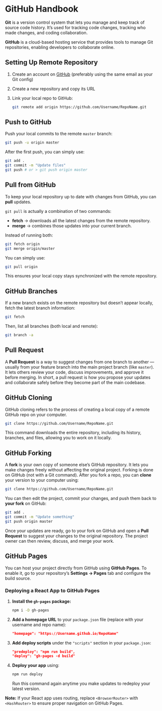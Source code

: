 # GitHub Handbook

**Git** is a version control system that lets you manage and keep track of source code history. It’s used for tracking code changes, tracking who made changes, and coding collaboration.

**GitHub** is a cloud-based hosting service that provides tools to manage Git repositories, enabling developers to collaborate online.

## Setting Up Remote Repository

1. Create an account on [GitHub](https://github.com)
   (preferably using the same email as your Git config)
2. Create a new repository and copy its URL
3. Link your local repo to GitHub:

   ```bash
   git remote add origin https://github.com/Username/RepoName.git
   ```

## Push to GitHub

Push your local commits to the remote `master` branch:

```bash
git push -u origin master
```

After the first push, you can simply use:

```bash
git add .
git commit -m "Update files"
git push # or > git push origin master
```

## Pull from GitHub

To keep your local repository up to date with changes from GitHub, you can **pull** updates.

`git pull` is actually a combination of two commands:

- **fetch** → downloads all the latest changes from the remote repository.
- **merge** → combines those updates into your current branch.

Instead of running both:

```bash
git fetch origin
git merge origin/master
```

You can simply use:

```bash
git pull origin
```

This ensures your local copy stays synchronized with the remote repository.

## GitHub Branches

If a new branch exists on the remote repository but doesn’t appear locally, fetch the latest branch information:

```bash
git fetch
```

Then, list all branches (both local and remote):

```bash
git branch -a
```

## Pull Request

A **Pull Request** is a way to suggest changes from one branch to another — usually from your feature branch into the main project branch (like `master`). It lets others review your code, discuss improvements, and approve it before merging. In short, a pull request is how you propose your updates and collaborate safely before they become part of the main codebase.

## GitHub Cloning

GitHub cloning refers to the process of creating a local copy of a remote GitHub repo on your computer.

```bash
git clone https://github.com/Username/RepoName.git
```

This command downloads the entire repository, including its history, branches, and files, allowing you to work on it locally.

## GitHub Forking

A **fork** is your own copy of someone else’s GitHub repository. It lets you make changes freely without affecting the original project. Forking is done on GitHub (not with a Git command). After you fork a repo, you can **clone** your version to your computer using:

```bash
git clone https://github.com/Username/RepoName.git
```

You can then edit the project, commit your changes, and push them back to **your fork** on GitHub:

```bash
git add .
git commit -m "Update something"
git push origin master
```

Once your updates are ready, go to your fork on GitHub and open a **Pull Request** to suggest your changes to the original repository. The project owner can then review, discuss, and merge your work.

## GitHub Pages

You can host your project directly from GitHub using **GitHub Pages**.
To enable it, go to your repository’s **Settings → Pages** tab and configure the build source.

### Deploying a React App to GitHub Pages

1. **Install the `gh-pages` package:**

   ```bash
   npm i -D gh-pages
   ```

2. **Add a homepage URL** to your `package.json` file (replace with your username and repo name):

   ```json
   "homepage": "https://Username.github.io/RepoName"
   ```

3. **Add deploy scripts** under the `"scripts"` section in your `package.json`:

   ```json
   "predeploy": "npm run build",
   "deploy": "gh-pages -d build"
   ```

4. **Deploy your app** using:

   ```bash
   npm run deploy
   ```

   Run this command again anytime you make updates to redeploy your latest version.

**Note:** If your React app uses routing, replace `<BrowserRouter>` with `<HashRouter>` to ensure proper navigation on GitHub Pages.
